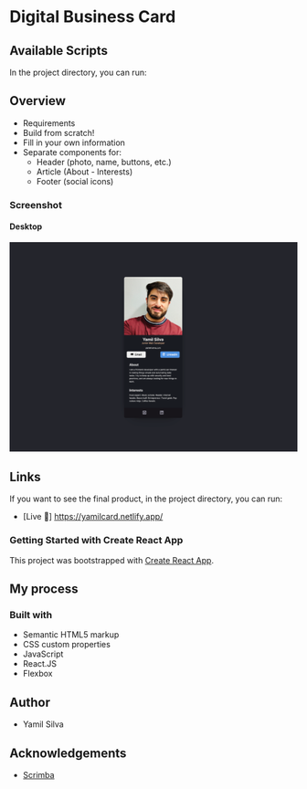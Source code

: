 # Digital Business Card


## Available Scripts

In the project directory, you can run:

## Overview
- Requirements
- Build from scratch!
- Fill in your own information
- Separate components for:
    - Header (photo, name, buttons, etc.)
    - Article (About - Interests)
    - Footer (social icons)

### Screenshot

#### Desktop

![](src/screenshot/SCR-20230913-p6i.png)

## Links
If you want to see the final product, in the project directory, you can run:
- [Live 🔗] https://yamilcard.netlify.app/

### Getting Started with Create React App
This project was bootstrapped with [Create React App](https://github.com/facebook/create-react-app).


## My process

### Built with
- Semantic HTML5 markup
- CSS custom properties
- JavaScript
- React.JS
- Flexbox

## Author
- Yamil Silva

## Acknowledgements

- [Scrimba](https://scrimba.com)

